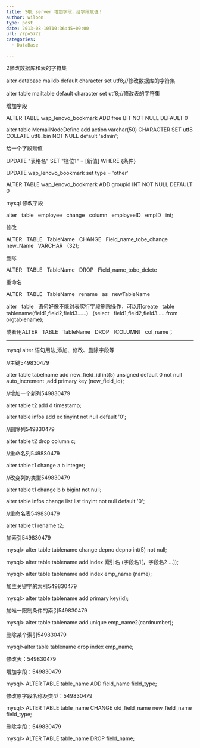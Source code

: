 ```yaml
---
title: SQL server 增加字段，给字段赋值！
author: wiloon
type: post
date: 2013-08-10T10:36:45+00:00
url: /?p=5772
categories:
  - DataBase

---
```

2修改数据库和表的字符集
  
alter database maildb default character set utf8;//修改数据库的字符集
  
alter table mailtable default character set utf8;//修改表的字符集

增加字段
  
ALTER TABLE wap\_lenovo\_bookmark ADD free BIT NOT NULL DEFAULT 0

alter table MemailNodeDefine add action varchar(50) CHARACTER SET utf8 COLLATE utf8_bin NOT NULL default 'admin';

给一个字段赋值
  
UPDATE "表格名" SET "栏位1" = [新值] WHERE {条件}

UPDATE wap\_lenovo\_bookmark set type = 'other'

ALTER TABLE wap\_lenovo\_bookmark ADD groupid INT NOT NULL DEFAULT 0

mysql 修改字段
  
alter   table   employee   change   column   employeeID   empID   int;

修改
  
ALTER   TABLE   TableName   CHANGE   Field\_name\_tobe\_change   new\_Name   VARCHAR   (32);
  
删除
  
ALTER   TABLE   TableName   DROP   Field\_name\_tobe_delete
  
重命名
  
ALTER   TABLE   TableName   rename   as   newTableName

alter   table   语句好像不能对表实行字段删除操作，可以用create   table   tablename(field1,field2,field3......)   (select   field1,field2,field3......from   orgtablename);
  
或者用ALTER   TABLE   TableName   DROP   [COLUMN]   col_name；
  
---------------------
  
mysql alter 语句用法,添加、修改、删除字段等

//主键549830479

alter table tabelname add new\_field\_id int(5) unsigned default 0 not null auto\_increment ,add primary key (new\_field_id);
  
//增加一个新列549830479

alter table t2 add d timestamp;
  
alter table infos add ex tinyint not null default '0';
  
//删除列549830479

alter table t2 drop column c;
  
//重命名列549830479

alter table t1 change a b integer;

//改变列的类型549830479

alter table t1 change b b bigint not null;
  
alter table infos change list list tinyint not null default '0';

//重命名表549830479

alter table t1 rename t2;
  
加索引549830479

mysql> alter table tablename change depno depno int(5) not null;
  
mysql> alter table tablename add index 索引名 (字段名1[，字段名2 …]);
  
mysql> alter table tablename add index emp_name (name);
  
加主关键字的索引549830479

mysql> alter table tablename add primary key(id);
  
加唯一限制条件的索引549830479

mysql> alter table tablename add unique emp_name2(cardnumber);
  
删除某个索引549830479

mysql>alter table tablename drop index emp_name;
  
修改表：549830479

增加字段：549830479

mysql> ALTER TABLE table\_name ADD field\_name field_type;
  
修改原字段名称及类型：549830479

mysql> ALTER TABLE table\_name CHANGE old\_field\_name new\_field\_name field\_type;
  
删除字段：549830479

mysql> ALTER TABLE table\_name DROP field\_name;